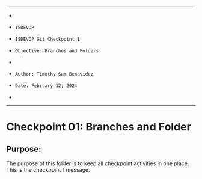**********************************************************************
*
*     ISDEVOP
*     ISDEVOP Git Checkpoint 1
*     Objective: Branches and Folders
*     
*     Author: Timothy Sam Benavidez
*     Date: February 12, 2024
*     
**********************************************************************

# Checkpoint 01: Branches and Folder
## Purpose:
The purpose of this folder is to keep all checkpoint activities in one place. This is the checkpoint 1 message. 